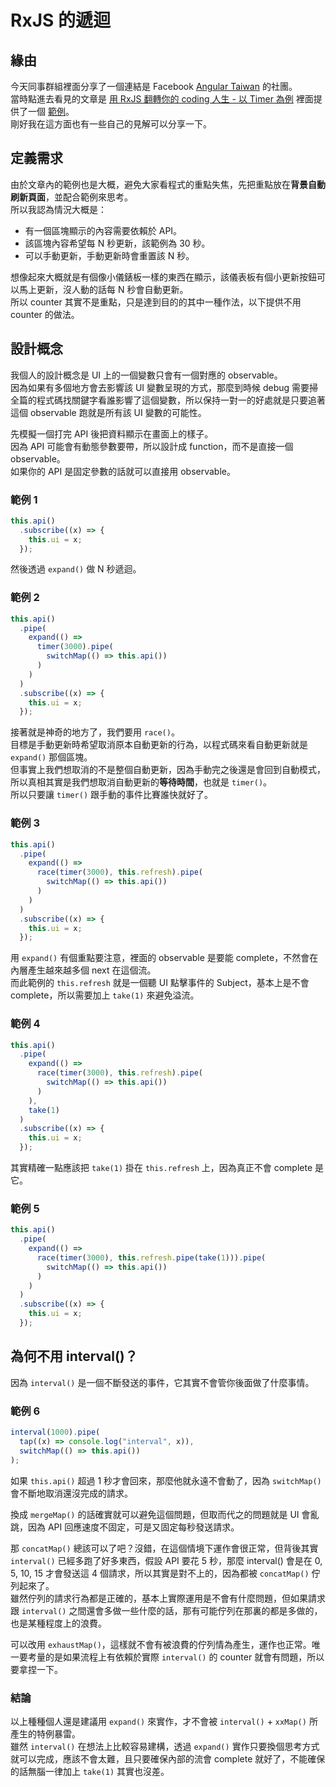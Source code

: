 # RxJS 的遞迴

## 緣由

今天同事群組裡面分享了一個連結是 Facebook [Angular Taiwan] 的社團。  
當時點進去看見的文章是 [用 RxJS 翻轉你的 coding 人生 - 以 Timer 為例] 裡面提供了一個 [範例]。  
剛好我在這方面也有一些自己的見解可以分享一下。

## 定義需求

由於文章內的範例也是大概，避免大家看程式的重點失焦，先把重點放在**背景自動刷新頁面**，並配合範例來思考。  
所以我認為情況大概是：

- 有一個區塊顯示的內容需要依賴於 API。
- 該區塊內容希望每 N 秒更新，該範例為 30 秒。
- 可以手動更新，手動更新時會重置該 N 秒。

想像起來大概就是有個像小儀錶板一樣的東西在顯示，該儀表板有個小更新按鈕可以馬上更新，沒人動的話每 N 秒會自動更新。  
所以 counter 其實不是重點，只是達到目的的其中一種作法，以下提供不用 counter 的做法。

## 設計概念

我個人的設計概念是 UI 上的一個變數只會有一個對應的 observable。  
因為如果有多個地方會去影響該 UI 變數呈現的方式，那麼到時候 debug 需要掃全篇的程式碼找關鍵字看誰影響了這個變數，所以保持一對一的好處就是只要追著這個 observable 跑就是所有該 UI 變數的可能性。

先模擬一個打完 API 後把資料顯示在畫面上的樣子。  
因為 API 可能會有動態參數要帶，所以設計成 function，而不是直接一個 observable。  
如果你的 API 是固定參數的話就可以直接用 observable。

### 範例 1

```ts
this.api()
  .subscribe((x) => {
    this.ui = x;
  });
```

然後透過 `expand()` 做 N 秒遞迴。

### 範例 2

```ts
this.api()
  .pipe(
    expand(() =>
      timer(3000).pipe(
        switchMap(() => this.api())
      )
    )
  )
  .subscribe((x) => {
    this.ui = x;
  });
```

接著就是神奇的地方了，我們要用 `race()`。  
目標是手動更新時希望取消原本自動更新的行為，以程式碼來看自動更新就是 `expand()` 那個區塊。  
但事實上我們想取消的不是整個自動更新，因為手動完之後還是會回到自動模式，所以真相其實是我們想取消自動更新的**等待時間**，也就是 `timer()`。  
所以只要讓 `timer()` 跟手動的事件比賽誰快就好了。

### 範例 3

```ts
this.api()
  .pipe(
    expand(() =>
      race(timer(3000), this.refresh).pipe(
        switchMap(() => this.api())
      )
    )
  )
  .subscribe((x) => {
    this.ui = x;
  });
```

用 `expand()` 有個重點要注意，裡面的 observable 是要能 complete，不然會在內層產生越來越多個 next 在這個流。  
而此範例的 `this.refresh` 就是一個聽 UI 點擊事件的 Subject，基本上是不會 complete，所以需要加上 `take(1)` 來避免溢流。

### 範例 4

```ts
this.api()
  .pipe(
    expand(() =>
      race(timer(3000), this.refresh).pipe(
        switchMap(() => this.api())
      )
    ),
    take(1)
  )
  .subscribe((x) => {
    this.ui = x;
  });
```

其實精確一點應該把 `take(1)` 掛在 `this.refresh` 上，因為真正不會 complete 是它。

### 範例 5

```ts
this.api()
  .pipe(
    expand(() =>
      race(timer(3000), this.refresh.pipe(take(1))).pipe(
        switchMap(() => this.api())
      )
    )
  )
  .subscribe((x) => {
    this.ui = x;
  });
```

## 為何不用 interval()？

因為 `interval()` 是一個不斷發送的事件，它其實不會管你後面做了什麼事情。

### 範例 6

```ts
interval(1000).pipe(
  tap((x) => console.log("interval", x)),
  switchMap(() => this.api())
);
```

如果 `this.api()` 超過 1 秒才會回來，那麼他就永遠不會動了，因為 `switchMap()` 會不斷地取消還沒完成的請求。

換成 `mergeMap()` 的話確實就可以避免這個問題，但取而代之的問題就是 UI 會亂跳，因為 API 回應速度不固定，可是又固定每秒發送請求。

那 `concatMap()` 總該可以了吧？沒錯，在這個情境下運作會很正常，但背後其實 `interval()` 已經多跑了好多東西，假設 API 要花 5 秒，那麼 interval() 會是在 0, 5, 10, 15 才會發送這 4 個請求，所以其實是對不上的，因為都被 `concatMap()` 佇列起來了。  
雖然佇列的請求行為都是正確的，基本上實際運用是不會有什麼問題，但如果請求跟 `interval()` 之間還會多做一些什麼的話，那有可能佇列在那裏的都是多做的，也是某種程度上的浪費。

可以改用 `exhaustMap()`，這樣就不會有被浪費的佇列情為產生，運作也正常。唯一要考量的是如果流程上有依賴於實際 `interval()` 的 counter 就會有問題，所以要拿捏一下。

### 結論

以上種種個人還是建議用 `expand()` 來實作，才不會被 `interval()` + `xxMap()` 所產生的特例暴雷。  
雖然 `interval()` 在想法上比較容易建構，透過 `expand()` 實作只要換個思考方式就可以完成，應該不會太難，且只要確保內部的流會 complete 就好了，不能確保的話無腦一律加上 `take(1)` 其實也沒差。

[angular taiwan]: https://www.facebook.com/groups/augularjs.tw/?multi_permalinks=5864813023529019
[用 rxjs 翻轉你的 coding 人生 - 以 timer 為例]: https://blog.leochen.dev/2022/09/29/timer-sample-in-rxjs/
[範例]: https://jsbin.com/sacikupapo/1/edit?html,js,console,output
